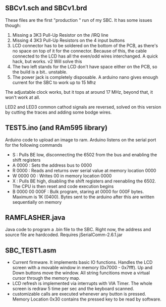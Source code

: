 ## SBCv1.sch and SBCv1.brd

These files are the first "production " run of my SBC. It has some issues though:

1. Missing a 3K3 Pull-Up Resistor on the /IRQ line
2. Missing 4 3K3 Pull-Up Resistors on the 4 input buttons
3. LCD connector has to be soldered on the bottom of the PCB, as there's no space on top of it for the connector. Because of this, the cable connected to the LCD has all the even/odd wires interchanged. A quick hack, but works. v2 Will solve this
4. The two left stands for the LCD don't have space either on the PCB, so the build is a bit.. unstable.
5. The power jack is completely disposable. A arduino nano gives enough current for the SBC to work up to 15 Mhz

The adjustable clock works, but it tops at around 17 MHz, beyond that, it won't work at all.

LED2 and LED3 common cathod signals are reversed, solved on this version by cutting the traces and adding some bodge wires.

## TEST5.ino (and RAm595 library)
Arduino code to upload an image to ram. Arduino listens on the serial port for the following commands

- S         : Pulls BE low, disconnecting the 6502 from the bus and enabling the shift registers
- A 0000    : Sets the address bus to 0000
- R 0000    : Reads and returns over serial value at memory location 0000
- W 0000 00 : Writes 00 in memory location 0000
- X         : Pulls BE high, disabling the shift registers and reenabling the 6502. The CPU is then reset and code execution begins
- B 0000 00 000F : Bulk program, staring at 0000 for 000F bytes. Maximum is 1K (0400). Bytes sent to the arduino after this are written sequentially on memory


## RAMFLASHER.java
Java code to program a .bin file to the SBC. Right now, the address and source file are hardcoded.  Requires jSerialComm-2.6.1.jar

## SBC_TEST1.asm
- Current firmware. It implements basic IO functions. Handles the LCD screen with a movable window in memory (0x7000 - 0x7fff). Up and Down buttons move the window. All string funcitions move a virtual cursor through the memory map.
- LCD refresh is implemented via interrupts with VIA Timer. The whole screen is redraw 5 time per sec and the keyboard scanned.
- customizable calls are executed whenever any button is pressed. Memory Location 0x30 contains the pressed key to be read by software.


